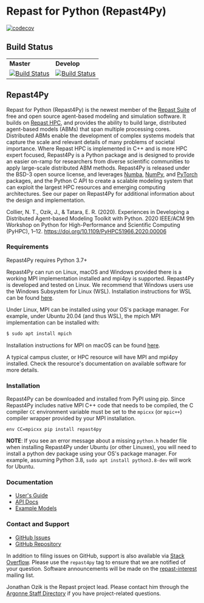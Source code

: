# Repast for Python (Repast4Py)

[![codecov](https://codecov.io/gh/Repast/repast4py/branch/develop/graph/badge.svg?token=JCDU2LT8G2)](https://codecov.io/gh/Repast/repast4py/branch/develop)

## Build Status

<table>
  <tr>
    <td><b>Master</b></td>
    <td><b>Develop</b></td>
  </tr>
  <tr>
    <td><a href="https://circleci.com/gh/Repast/repast4py/tree/master"><img src="https://circleci.com/gh/Repast/repast4py/tree/master.svg?style=shield" alt="Build Status" /></a></td>
    <td><a href="https://circleci.com/gh/Repast/repast4py/tree/develop"><img src="https://circleci.com/gh/Repast/repast4py/tree/develop.svg?style=shield" alt="Build Status" /></a></td>
  </tr>
</table>

## Repast4Py

Repast for Python (Repast4Py) is the newest member of the [Repast Suite](https://repast.github.io) of 
free and open source agent-based modeling and simulation software.
It builds on  [Repast HPC](https://repast.github.io/repast_hpc.html), and provides the ability to build large, distributed agent-based models (ABMs) that span multiple processing cores. 
Distributed ABMs enable the development of complex systems models that capture the 
scale and relevant details of many problems of societal importance. Where Repast HPC is 
implemented in C++ and is more HPC expert focused, Repast4Py is a Python package and is 
designed to provide an easier on-ramp for researchers from diverse scientific communities to apply large-scale distributed ABM methods. 
Repast4Py is released under the BSD-3 open source license, and leverages [Numba](https://numba.pydata.org),
[NumPy](https://numpy.org), and [PyTorch](https://pytorch.org) packages, and the Python C API 
to create a scalable modeling system that can exploit the largest HPC resources and emerging computing architectures. See our paper on Repast4Py for additional information about the design and implementation.

Collier, N. T., Ozik, J., & Tatara, E. R. (2020). Experiences in Developing a Distributed Agent-based Modeling Toolkit with Python. 2020 IEEE/ACM 9th Workshop on Python for High-Performance and Scientific Computing (PyHPC), 1–12. https://doi.org/10.1109/PyHPC51966.2020.00006

### Requirements

Repast4Py requires Python 3.7+

Repast4Py can run on Linux, macOS and Windows provided there is a working MPI implementation
installed and mpi4py is supported. Repast4Py is developed and tested on Linux. We recommend
that Windows users use the Windows Subsystem for Linux (WSL). Installation instructions for
WSL can be found [here](https://docs.microsoft.com/en-us/windows/wsl/install).

Under Linux, MPI can be installed using your OS's package manager. For example, 
under Ubuntu 20.04 (and thus WSL), the mpich MPI implementation can be installed with:

```bash
$ sudo apt install mpich
```

Installation instructions for MPI on macOS can be found [here](https://repast.github.io/repast4py.site/macos_mpi_install.html).

A typical campus cluster, or HPC resource will have MPI and mpi4py installed. 
Check the resource's documentation on available software for more details.

### Installation

Repast4Py can be downloaded and installed from PyPI using pip. 
Since Repast4Py includes native MPI C++ code that needs to be compiled,
the C compiler `CC` environment variable must be set
to the `mpicxx` (or `mpic++`) compiler wrapper provided by your MPI installation.

```
env CC=mpicxx pip install repast4py
```

__NOTE__: If you see an error message about a missing `python.h` header file when
installing Repast4Py under Ubuntu (or other Linuxes), you will need to install
a python dev package using your OS's package manager. For example, assuming
Python 3.8, `sudo apt install python3.8-dev` will work for Ubuntu.

### Documentation

* [User's Guide](https://repast.github.io/repast4py.site/guide/user_guide.html)
* [API Docs](https://repast.github.io/repast4py.site/apidoc/index.html)
* [Example Models](https://repast.github.io/repast4py.site/examples/examples.html)

### Contact and Support

* [GitHub Issues](https://github.com/Repast/repast4py/issues)
* [GitHub Repository](https://github.com/Repast/repast4pyV)

In addition to filing issues on GitHub, support is also available via
[Stack Overflow](https://stackoverflow.com/questions/tagged/repast4py). 
Please use the `repast4py` tag to ensure that we are notified of your question. 
Software announcements will be made on the 
[repast-interest](http://lists.sourceforge.net/lists/listinfo/repast-interest) mailing list.

Jonathan Ozik is the Repast project lead. Please contact him through 
the [Argonne Staff Directory](https://www.anl.gov/staff-directory) if you
have project-related questions.
